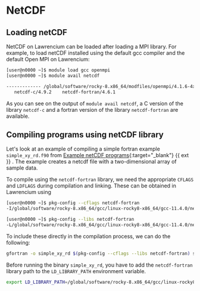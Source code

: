 # NetCDF

## Loading netCDF

NetCDF on Lawrencium can be loaded after loading a MPI library. For example, to load netCDF installed using the default gcc compiler and the default Open MPI on Lawrencium:

``` bash
[user@n0000 ~]$ module load gcc openmpi
[user@n0000 ~]$ module avail netcdf

------------- /global/software/rocky-8.x86_64/modfiles/openmpi/4.1.6-4xq5u5r/gcc/11.4.0 --------------
   netcdf-c/4.9.2    netcdf-fortran/4.6.1
```

As you can see on the output of `module avail netcdf`, a C version of the library `netcdf-c` and a fortran version of the library `netcdf-fortran` are available.

## Compiling programs using netCDF library

Let's look at an example of compiling a simple fortran example `simple_xy_rd.f90` from [Example netCDF programs](https://www.unidata.ucar.edu/software/netcdf/examples/programs/){:target="_blank"} {{ ext }} . The example creates a netcdf file with a two-dimensional array of sample data.

To compile using the `netcdf-fortran` library, we need the appropriate `CFLAGS` and `LDFLAGS` during compilation and linking. These can be obtained in Lawrencium using 

``` bash
[user@n0000 ~]$ pkg-config --cflags netcdf-fortran
-I/global/software/rocky-8.x86_64/gcc/linux-rocky8-x86_64/gcc-11.4.0/netcdf-fortran-4.6.1-fjshq66ynuoqqbtns2n3pwerlpymqjkg/include -I/global/software/rocky-8.x86_64/gcc/linux-rocky8-x86_64/gcc-11.4.0/netcdf-c-4.9.2-heo4zhdmupk4ru7x6aujkoptuceeilh2/include 

[user@n0000 ~]$ pkg-config --libs netcdf-fortran
-L/global/software/rocky-8.x86_64/gcc/linux-rocky8-x86_64/gcc-11.4.0/netcdf-fortran-4.6.1-fjshq66ynuoqqbtns2n3pwerlpymqjkg/lib -lnetcdff
```

To include these directly in the compilation process, we can do the following:

``` bash
gfortran -o simple_xy_rd $(pkg-config --cflags --libs netcdf-fortran) simple_xy_rd.f90
```

Before running the binary `simple_xy_rd`, you have to add the `netcdf-fortran` library path to the `LD_LIBRARY_PATH` environment variable.

``` bash
export LD_LIBRARY_PATH=/global/software/rocky-8.x86_64/gcc/linux-rocky8-x86_64/gcc-11.4.0/netcdf-fortran-4.6.1-fjshq66ynuoqqbtns2n3pwerlpymqjkg/lib:$LD_LIBRARY_PATH
```
